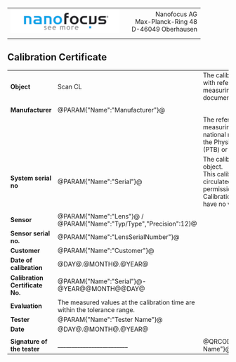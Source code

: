 <!--   EvalAlgoName=NFTopoInfo -->
||||
|:-|:-:|-:|
|![](logo.png)| | Nanofocus AG <br> Max-Planck-Ring 48  <br>  D-46049 Oberhausen|
||| 

 
 
## Calibration Certificate
 


||||
|-|-|-|
|__Object__|    Scan CL | The calibration is performed by comparison with reference standards, with standard measuring equipment or on the basis of documented calibration procedures. <br>|
||||
|__Manufacturer__| @PARAM{"Name":"Manufacturer"}@ || 
||| The reference standards and standard measuring equipment are traceable to the national measuring standards maintained by the Physikalisch-Technische Bundesanstalt (PTB) or to other national standards.|
|__System serial no__|  @PARAM{"Name":"Serial"}@ | The calibration results refer exclusively to the object. <br> This calibration certificate may not be circulated other than in full, except with our permission. <br> Calibration certificates without signature have no validity.| 
||||
|__Sensor__ | @PARAM{"Name":"Lens"}@  /  @PARAM{"Name":"Typ/Type","Precision":12}@  | |
|__Sensor serial no.__ | @PARAM{"Name":"LensSerialNumber"}@ | |
|__Customer__ | @PARAM{"Name":"Customer"}@ | |
|__Date of calibration__  |  @DAY@.@MONTH@.@YEAR@  | |
|__Calibration Certificate No.__ |  @PARAM{"Name":"Serial"}@-@YEAR@@MONTH@@DAY@  | |
|__Evaluation__  |The measured values at the calibration time are within the tolerance range.  | |
|__Tester__  | @PARAM{"Name":"Tester Name"}@  | |
|__Date__ |  @DAY@.@MONTH@.@YEAR@ | |
| | | | 
|__Signature of the tester__|  _________________________  |@QRCODE{"Text":"@PARAM{"Name":"Tester Name"}@"}@ |

 
 




 

<script>

 


</script>